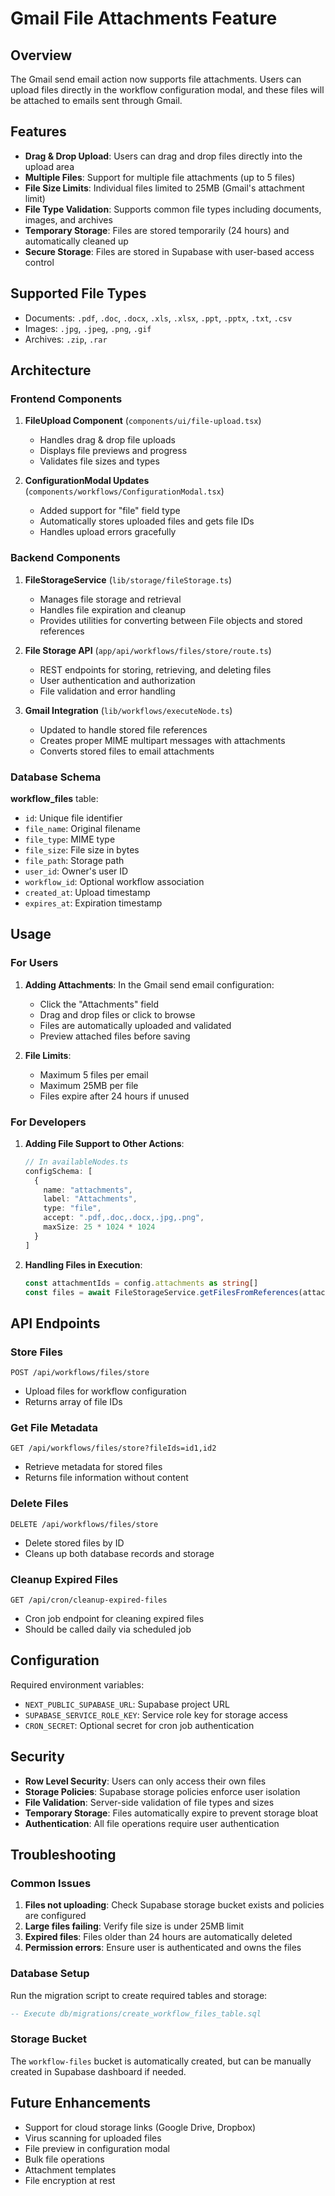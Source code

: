 # Gmail File Attachments Feature

## Overview

The Gmail send email action now supports file attachments. Users can upload files directly in the workflow configuration modal, and these files will be attached to emails sent through Gmail.

## Features

- **Drag & Drop Upload**: Users can drag and drop files directly into the upload area
- **Multiple Files**: Support for multiple file attachments (up to 5 files)
- **File Size Limits**: Individual files limited to 25MB (Gmail's attachment limit)
- **File Type Validation**: Supports common file types including documents, images, and archives
- **Temporary Storage**: Files are stored temporarily (24 hours) and automatically cleaned up
- **Secure Storage**: Files are stored in Supabase with user-based access control

## Supported File Types

- Documents: `.pdf`, `.doc`, `.docx`, `.xls`, `.xlsx`, `.ppt`, `.pptx`, `.txt`, `.csv`
- Images: `.jpg`, `.jpeg`, `.png`, `.gif`
- Archives: `.zip`, `.rar`

## Architecture

### Frontend Components

1. **FileUpload Component** (`components/ui/file-upload.tsx`)
   - Handles drag & drop file uploads
   - Displays file previews and progress
   - Validates file sizes and types

2. **ConfigurationModal Updates** (`components/workflows/ConfigurationModal.tsx`)
   - Added support for "file" field type
   - Automatically stores uploaded files and gets file IDs
   - Handles upload errors gracefully

### Backend Components

1. **FileStorageService** (`lib/storage/fileStorage.ts`)
   - Manages file storage and retrieval
   - Handles file expiration and cleanup
   - Provides utilities for converting between File objects and stored references

2. **File Storage API** (`app/api/workflows/files/store/route.ts`)
   - REST endpoints for storing, retrieving, and deleting files
   - User authentication and authorization
   - File validation and error handling

3. **Gmail Integration** (`lib/workflows/executeNode.ts`)
   - Updated to handle stored file references
   - Creates proper MIME multipart messages with attachments
   - Converts stored files to email attachments

### Database Schema

**workflow_files** table:
- `id`: Unique file identifier
- `file_name`: Original filename  
- `file_type`: MIME type
- `file_size`: File size in bytes
- `file_path`: Storage path
- `user_id`: Owner's user ID
- `workflow_id`: Optional workflow association
- `created_at`: Upload timestamp
- `expires_at`: Expiration timestamp

## Usage

### For Users

1. **Adding Attachments**: In the Gmail send email configuration:
   - Click the "Attachments" field
   - Drag and drop files or click to browse
   - Files are automatically uploaded and validated
   - Preview attached files before saving

2. **File Limits**:
   - Maximum 5 files per email
   - Maximum 25MB per file
   - Files expire after 24 hours if unused

### For Developers

1. **Adding File Support to Other Actions**:
   ```typescript
   // In availableNodes.ts
   configSchema: [
     {
       name: "attachments",
       label: "Attachments", 
       type: "file",
       accept: ".pdf,.doc,.docx,.jpg,.png",
       maxSize: 25 * 1024 * 1024
     }
   ]
   ```

2. **Handling Files in Execution**:
   ```typescript
   const attachmentIds = config.attachments as string[]
   const files = await FileStorageService.getFilesFromReferences(attachmentIds, userId)
   ```

## API Endpoints

### Store Files
`POST /api/workflows/files/store`
- Upload files for workflow configuration
- Returns array of file IDs

### Get File Metadata  
`GET /api/workflows/files/store?fileIds=id1,id2`
- Retrieve metadata for stored files
- Returns file information without content

### Delete Files
`DELETE /api/workflows/files/store`
- Delete stored files by ID
- Cleans up both database records and storage

### Cleanup Expired Files
`GET /api/cron/cleanup-expired-files`
- Cron job endpoint for cleaning expired files
- Should be called daily via scheduled job

## Configuration

Required environment variables:
- `NEXT_PUBLIC_SUPABASE_URL`: Supabase project URL
- `SUPABASE_SERVICE_ROLE_KEY`: Service role key for storage access
- `CRON_SECRET`: Optional secret for cron job authentication

## Security

- **Row Level Security**: Users can only access their own files
- **Storage Policies**: Supabase storage policies enforce user isolation
- **File Validation**: Server-side validation of file types and sizes
- **Temporary Storage**: Files automatically expire to prevent storage bloat
- **Authentication**: All file operations require user authentication

## Troubleshooting

### Common Issues

1. **Files not uploading**: Check Supabase storage bucket exists and policies are configured
2. **Large files failing**: Verify file size is under 25MB limit
3. **Expired files**: Files older than 24 hours are automatically deleted
4. **Permission errors**: Ensure user is authenticated and owns the files

### Database Setup

Run the migration script to create required tables and storage:
```sql
-- Execute db/migrations/create_workflow_files_table.sql
```

### Storage Bucket

The `workflow-files` bucket is automatically created, but can be manually created in Supabase dashboard if needed.

## Future Enhancements

- Support for cloud storage links (Google Drive, Dropbox)
- Virus scanning for uploaded files
- File preview in configuration modal
- Bulk file operations
- Attachment templates
- File encryption at rest 